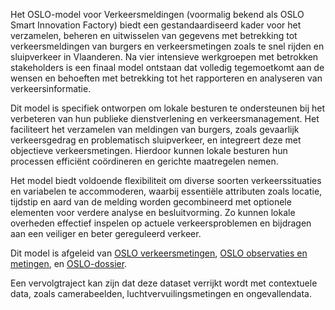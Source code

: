 <p>
    Het OSLO-model voor Verkeersmeldingen (voormalig bekend als OSLO Smart Innovation Factory) biedt een gestandaardiseerd kader voor het verzamelen, beheren en uitwisselen van gegevens met betrekking tot verkeersmeldingen van burgers en verkeersmetingen zoals te snel rijden en sluipverkeer in Vlaanderen. Na vier intensieve werkgroepen met betrokken stakeholders is een finaal model ontstaan dat volledig tegemoetkomt aan de wensen en behoeften met betrekking tot het rapporteren en analyseren van verkeersinformatie.
</p>
<p>
    Dit model is specifiek ontworpen om lokale besturen te ondersteunen bij het verbeteren van hun publieke dienstverlening en verkeersmanagement. Het faciliteert het verzamelen van meldingen van burgers, zoals gevaarlijk verkeersgedrag en problematisch sluipverkeer, en integreert deze met objectieve verkeersmetingen. Hierdoor kunnen lokale besturen hun processen efficiënt coördineren en gerichte maatregelen nemen.
</p>
<p>
    Het model biedt voldoende flexibiliteit om diverse soorten verkeerssituaties en variabelen te accommoderen, waarbij essentiële attributen zoals locatie, tijdstip en aard van de melding worden gecombineerd met optionele elementen voor verdere analyse en besluitvorming. Zo kunnen lokale overheden effectief inspelen op actuele verkeersproblemen en bijdragen aan een veiliger en beter gereguleerd verkeer.
</p>
<p>
    Dit model is afgeleid van <a href="https://data.vlaanderen.be/doc/applicatieprofiel/verkeersmetingen/">OSLO verkeersmetingen</a>, <a href="https://data.vlaanderen.be/doc/applicatieprofiel/observaties-en-metingen/">OSLO observaties en metingen</a>, en <a href="https://data.vlaanderen.be/doc/applicatieprofiel/dossier/">OSLO-dossier</a>.
</p>
<p>
    Een vervolgtraject kan zijn dat deze dataset verrijkt wordt met contextuele data, zoals camerabeelden, luchtvervuilingsmetingen en ongevallendata.
</p>
